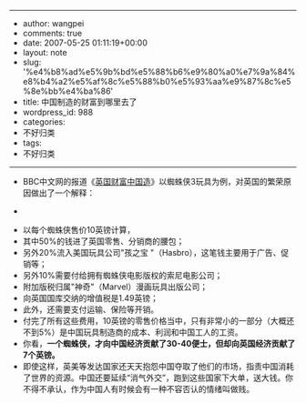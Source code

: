 - --
- author: wangpei
- comments: true
- date: 2007-05-25 01:11:19+00:00
- layout: note
- slug: '%e4%b8%ad%e5%9b%bd%e5%88%b6%e9%80%a0%e7%9a%84%e8%b4%a2%e5%af%8c%e5%88%b0%e5%93%aa%e9%87%8c%e5%8e%bb%e4%ba%86'
- title: 中国制造的财富到哪里去了
- wordpress_id: 988
- categories:
- 不好归类
- tags:
- 不好归类
- --
- BBC中文网的报道《[英国财富中国造](http://news.bbc.co.uk/chinese/simp/hi/newsid_6680000/newsid_6681200/6681225.stm)》以蜘蛛侠3玩具为例，对英国的繁荣原因做出了一个解释：
- <blockquote>
- 以每个蜘蛛侠售价10英镑计算，
- 其中50%的钱进了英国零售、分销商的腰包；
- 另外20%流入美国玩具公司"孩之宝 "（Hasbro），这笔钱主要用于广告、促销等；
- 另外10%需要付给拥有蜘蛛侠电影版权的索尼电影公司；
- 附加版税归属"神奇"（Marvel）漫画玩具出版公司；
- 向英国国库交纳的增值税是1.49英镑；
- 此外，还需要支付运输、保险等开销。
- 付完了所有这些费用，10英镑的零售价格当中，只有非常小的一部分（大概还不到5%）是中国玩具制造商的成本、利润和中国工人的工资。
- 你看，**一个蜘蛛侠，才向中国经济贡献了30-40便士，但却向英国经济贡献了7个英镑。** </blockquote>
- 即使这样，英美等发达国家还天天抱怨中国夺取了他们的市场，指责中国消耗了世界的资源。中国还要延续“消气外交”，跑到这些国家下大单，送大钱。你不得不承认，作为中国人有时候会有一种不容否认的情绪叫做贱。
